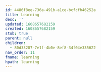 ```yaml
---
id: 4486f8ee-736a-491b-a1ce-bcfcfb46252a
title: Learning
desc: ''
updated: 1608657682159
created: 1608657682159
stub: true
parent: null
children:
  - 80d33207-7e1f-4b0e-8ef8-34f04e335622
nav_order: 11
fname: learning
hpath: learning
---
```



